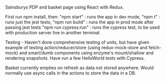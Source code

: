 
Sainsburys PDP and basket page using React with Redux. 

First run npm install, then:
    "npm start" : runs the app in dev mode,
    "npm t" : runs just the jest tests,
    "npm run build" : runs the app in prod mode after passing jest tests
    "npm run cypress:run" : runs the cypress test, to be used with production server live in another terminal

Testing - Haven't done comprehensive testing of units, but have given example of testing action/reducer/store (using redux-mock-store and fetch-mock) and smart/dumb components using enzyme's mount/shallow and rendering snapshots. Have run a few HelloWorld tests with Cypress.

Basket currently empties on refresh as data not stored anywhere. Would normally use async calls in the actions to store the data in a DB.
